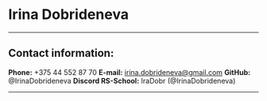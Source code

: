 # Irina Dobrideneva
****
## Contact information:
**Phone:** +375 44 552 87 70
**E-mail:** irina.dobrideneva@gmail.com
**GitHub:** @IrinaDobrideneva
**Discord RS-School:** IraDobr (@IrinaDobrideneva)
****